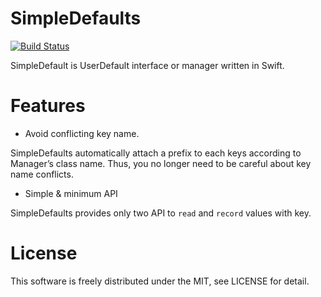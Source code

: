 # SimpleDefaults

[![Build Status](https://travis-ci.org/shotastage/SimpleDefaults.svg?branch=master)](https://travis-ci.org/shotastage/SimpleDefaults)


SimpleDefault is UserDefault interface or manager written in Swift.

# Features

- Avoid conflicting key name.

SimpleDefaults automatically attach a prefix to each keys according to Manager’s class name. Thus, you no longer need to be careful about key name conflicts.


- Simple & minimum API

SimpleDefaults provides only two API to `read` and `record` values with key.



# License

This software is freely distributed under the MIT, see LICENSE for detail.
